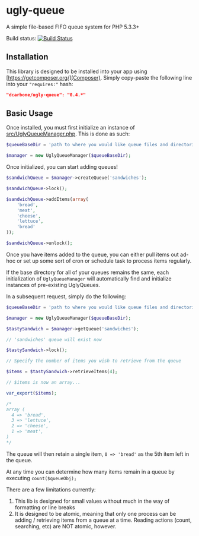 ugly-queue
==========

A simple file-based FIFO queue system for PHP 5.3.3+

Build status: [![Build Status](https://travis-ci.org/dcarbone/ugly-queue.svg?branch=master)](https://travis-ci.org/dcarbone/ugly-queue)

## Installation
This library is designed to be installed into your app using [https://getcomposer.org/](Composer).
Simply copy-paste the following line into your `"requires:"` hash:

```json
"dcarbone/ugly-queue": "0.4.*"
```

## Basic Usage
Once installed, you must first initialize an instance of [src/UglyQueueManager.php](UglyQueueManager).
This is done as such:

```php
$queueBaseDir = 'path to where you would like queue files and directories to be stored';

$manager = new UglyQueueManager($queueBaseDir);
```

Once initialized, you can start adding queues!

```php
$sandwichQueue = $manager->createQueue('sandwiches');

$sandwichQueue->lock();

$sandwichQueue->addItems(array(
    'bread',
    'meat',
    'cheese',
    'lettuce',
    'bread'
));

$sandwichQueue->unlock();
```

Once you have items added to the queue, you can either pull items out ad-hoc or set up some sort of cron
or schedule task to process items regularly.

If the base directory for all of your queues remains the same, each initialization
of `UglyQueueManager` will automatically find and initialize instances of pre-existing
UglyQueues.

In a subsequent request, simply do the following:

```php
$queueBaseDir = 'path to where you would like queue files and directories to be stored';

$manager = new UglyQueueManager($queueBaseDir);

$tastySandwich = $manager->getQueue('sandwiches');

// 'sandwiches' queue will exist now

$tastySandwich->lock();

// Specify the number of items you wish to retrieve from the queue

$items = $tastySandwich->retrieveItems(4);

// $items is now an array...

var_export($items);

/*
array (
  4 => 'bread',
  3 => 'lettuce',
  2 => 'cheese',
  1 => 'meat',
)
*/

```

The queue will then retain a single item, `0 => 'bread'` as the 5th item left in the queue.

At any time you can determine how many items remain in a queue by executing `count($queueObj);`

There are a few limitations currently:

1. This lib is designed for small values without much in the way of formatting or line breaks
2. It is designed to be atomic, meaning that only one process can be adding / retrieving items from
a queue at a time.  Reading actions (count, searching, etc) are NOT atomic, however.
